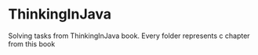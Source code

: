 # ThinkingInJava
Solving tasks from ThinkingInJava book. Every folder represents c chapter from this book
